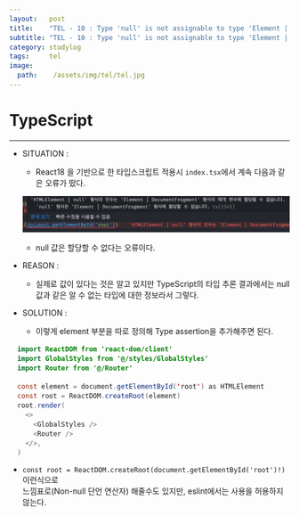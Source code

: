 ```yaml
---
layout:   post
title:    "TEL - 10 : Type 'null' is not assignable to type 'Element | DocumentFragment'"
subtitle: "TEL - 10 : Type 'null' is not assignable to type 'Element | DocumentFragment'"
category: studylog
tags:     tel
image:
  path:    /assets/img/tel/tel.jpg
---
```

<!-- more -->  
# TypeScript  
---  

* SITUATION :  

  * React18 을 기반으로 한 타입스크립트 적용시 `index.tsx`에서 계속 다음과 같은 오류가 떴다.  
  
  ![](/assets/img/tel/2022-06-30/error.png)  

  * null 값은 할당할 수 없다는 오류이다.

* REASON :  

  * 실제로 값이 있다는 것은 알고 있지만 TypeScript의 타입 추론 결과에서는 null 값과 같은 알 수 없는
  타입에 대한 정보라서 그렇다.
  
* SOLUTION :  

  * 이렇게 element 부분을 따로 정의해 Type assertion을 추가해주면 된다.
```java
  import ReactDOM from 'react-dom/client'
  import GlobalStyles from '@/styles/GlobalStyles'
  import Router from '@/Router'

  const element = document.getElementById('root') as HTMLElement
  const root = ReactDOM.createRoot(element)
  root.render(
    <>
      <GlobalStyles />
      <Router />
    </>,
  )
```

  * `const root = ReactDOM.createRoot(document.getElementById('root')!)` 이런식으로  
  느낌표로(Non-null 단언 연산자) 해줄수도 있지만, eslint에서는 사용을 허용하지 않는다.  
